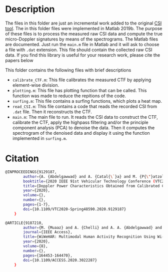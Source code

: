 # Description

The files in this folder are just an incremental work added to the original [CSI tool](https://github.com/dhalperi/linux-80211n-csitool-supplementary). The in this folder files were implemented in Matlab 2019b. The purpose of these files is to process the measured raw CSI data and compute the true micro-Doppler signatures by means of the spectrograms. The Matlab files are documented. Just run the `main.m` file in Matlab and it will ask to choose a file with `.dat` extension. This file should contain the collected raw CSI data. If you find this library is useful for your research work, please cite the papers below

This folder contains the following files with brief descriptions

- `calibrate_CTF.m`: This file calibrates the measured CTF by applying element-wise division.
- `plotting.m`: This file has plotting function that can be called. This function was made to reduce the repitions of the code.
- `surfing.m`: This file contains a surfing functions, which plots a heat map.
- `read_CSI.m`: This file contains a code that reads the recorded CSI from `.dat` file. Then it reconstructs the CTF.
- `main.m`: The main file to run. It reads the CSI data to construct the CTF, calibrate the CTF, apply the highpass filtering and/or the principle component analysis (PCA) to denoise the data. Then it computes the spectrogram of the denoised data and display it using the function implemented in `surfing.m`.

# Citation

```bash
@INPROCEEDINGS{9129187,
        author={A. {Abdelgawwad} and A. {Catal{\`}a} and M. {P{\"}atzold}},
        booktitle={2020 IEEE 91st Vehicular Technology Conference (VTC2020-Spring)},
        title={Doppler Power Characteristics Obtained from Calibrated Channel State Information for Human Activity Recognition},
        year={2020},
        volume={},
        number={},
        pages={1-7},
        doi={10.1109/VTC2020-Spring48590.2020.9129187}
    }
```
```bash
@ARTICLE{9187210,
        author={M. {Muaaz} and A. {Chelli} and A. A. {Abdelgawwad} and A. C. {Mallofr{\'}e} and M. {P{\"}{a}tzold}},
        journal={IEEE Access},
        title={WiWeHAR: Multimodal Human Activity Recognition Using Wi-Fi and Wearable Sensing Modalities},
        year={2020},
        volume={8},
        number={},
        pages={164453-164470},
        doi={10.1109/ACCESS.2020.3022287}
    }
```
